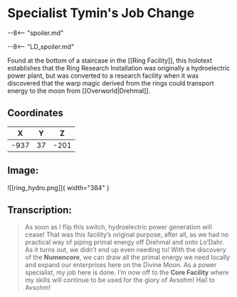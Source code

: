 # Specialist Tymin's Job Change

--8<-- "spoiler.md"

--8<-- "LD_spoiler.md"

Found at the bottom of a staircase in the [[Ring Facility]], this holotext establishes that the Ring Research Installation was originally a hydroelectric power plant, but was converted to a research facility when it was discovered that the warp magic derived from the rings could transport energy to the moon from [[Overworld|Drehmal]].

## Coordinates
| **X** | **Y** | **Z** |
| :---: | :---: | :---: |
| -937 |  37  | -201 |

## Image:

![[ring_hydro.png]]{ width="384" }

## Transcription:
> As soon as I flip this switch, hydroelectric power generation will cease! That was this facility’s original purpose, after all, as we had no practical way of piping primal energy off Drehmal and onto Lo’Dahr. As it turns out, we didn’t end up even needing to! With the discovery of the **Numencore**, we can draw all the primal energy we need locally and expand our enterprises here on the Divine Moon. As a power specialist, my job here is done. I’m now off to the **Core Facility** where my skills will continue to be used for the glory of Avsohm! Hail to Avsohm!
